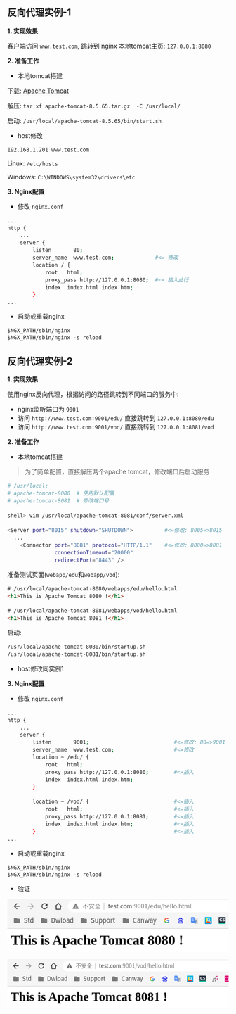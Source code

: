 ## 反向代理实例-1

**1. 实现效果**

客户端访问 `www.test.com`, 跳转到 nginx 本地tomcat主页: `127.0.0.1:8080`

**2. 准备工作**

- 本地tomcat搭建

下载: [Apache Tomcat](https://tomcat.apache.org/download-80.cgi)

解压: `tar xf apache-tomcat-8.5.65.tar.gz  -C /usr/local/`

启动: `/usr/local/apache-tomcat-8.5.65/bin/start.sh`

- host修改

```sh
192.168.1.201 www.test.com
```

Linux: `/etc/hosts`

Windows: `C:\WINDOWS\system32\drivers\etc`

**3. Nginx配置**

- 修改 `nginx.conf`

```sh
...
http {
    ...
    server {
        listen       80;
        server_name  www.test.com;             #<= 修改
        location / {
            root   html;
            proxy_pass http://127.0.0.1:8080;  #<= 插入此行
            index  index.html index.htm;
        }
...
```

- 启动或重载nginx

```
$NGX_PATH/sbin/nginx
$NGX_PATH/sbin/nginx -s reload
```


## 反向代理实例-2


**1. 实现效果**

使用nginx反向代理，根据访问的路径跳转到不同端口的服务中: 

- nginx监听端口为 `9001`  
- 访问 `http://www.test.com:9001/edu/` 直接跳转到 `127.0.0.1:8080/edu`  
- 访问 `http://www.test.com:9001/vod/` 直接跳转到 `127.0.0.1:8081/vod`  

**2. 准备工作**

- 本地tomcat搭建

> 为了简单配置，直接解压两个apache tomcat，修改端口后启动服务

```sh
# /usr/local:
# apache-tomcat-8080  # 使用默认配置
# apache-tomcat-8081  # 修改端口号

shell> vim /usr/local/apache-tomcat-8081/conf/server.xml

<Server port="8015" shutdown="SHUTDOWN">          #<=修改: 8005=>8015
  ...
    <Connector port="8081" protocol="HTTP/1.1"    #<=修改: 8080=>8081
               connectionTimeout="20000"
               redirectPort="8443" />
```

准备测试页面(`webapp/edu`和`webapp/vod`):

```html
# /usr/local/apache-tomcat-8080/webapps/edu/hello.html 
<h1>This is Apache Tomcat 8080 !</h1>

# /usr/local/apache-tomcat-8081/webapps/vod/hello.html 
<h1>This is Apache Tomcat 8081 !</h1>
```

启动:

```sh
/usr/local/apache-tomcat-8080/bin/startup.sh
/usr/local/apache-tomcat-8081/bin/startup.sh
```

- host修改同实例1


**3. Nginx配置**


- 修改 `nginx.conf`

```sh
...
http {
    ...
    server {
        listen       9001;                           #<=修改: 80=>9001
        server_name  www.test.com;                   #<=修改
        location ~ /edu/ {
            root   html;
            proxy_pass http://127.0.0.1:8080;        #<=插入
            index  index.html index.htm;
        }

        location ~ /vod/ {                           #<=插入
            root   html;                             #<=插入
            proxy_pass http://127.0.0.1:8081;        #<=插入
            index  index.html index.htm;             #<=插入
        }                                            #<=插入
...
```

- 启动或重载nginx

```
$NGX_PATH/sbin/nginx
$NGX_PATH/sbin/nginx -s reload
```

- 验证

![8080](Pictures/Nginx-反向代理-实例-01.png)

![8081](Pictures/Nginx-反向代理-实例-02.png)